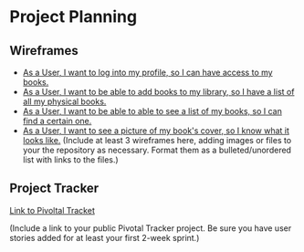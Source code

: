 # Project Planning

## Wireframes

* [As a User, I want to log into my profile, so I can have access to my books.](https://github.com/jameslyleyoung/liftoff-assignments/blob/master/project_02/wireframe%20images/UserStoryNum1WireFrame.pdf)
* [As a User, I want to be able to add books to my library, so I have a list of all my physical books.](https://github.com/jameslyleyoung/liftoff-assignments/blob/master/project_02/wireframe%20images/UserStoriesNum2and3WireFrame.pdf)
* [As a User, I want to be able to able to see a list of my books, so I can find a certain one.](https://github.com/jameslyleyoung/liftoff-assignments/blob/master/project_02/wireframe%20images/UserStoriesNum2and3WireFrame.pdf)
* [As a User, I want to see a picture of my book's cover, so I know what it looks like.](https://github.com/jameslyleyoung/liftoff-assignments/blob/master/project_02/wireframe%20images/UserStoryNum4WireFrame.pdf)
(Include at least 3 wireframes here, adding images or files to your the repository as necessary. Format them as a bulleted/unordered list with links to the files.)

## Project Tracker

[Link to Pivoltal Tracket](https://www.pivotaltracker.com/n/projects/2127869)

(Include a link to your public Pivotal Tracker project. Be sure you have user stories added for at least your first 2-week sprint.)